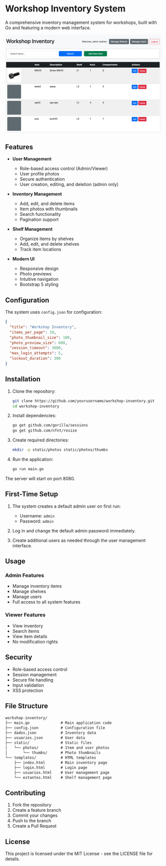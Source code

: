 # Workshop Inventory System

A comprehensive inventory management system for workshops, built with Go and featuring a modern web interface.

![Screenshot of the Workshop Inventory System](system.png)

## Features

- **User Management**
  - Role-based access control (Admin/Viewer)
  - User profile photos
  - Secure authentication
  - User creation, editing, and deletion (admin only)

- **Inventory Management**
  - Add, edit, and delete items
  - Item photos with thumbnails
  - Search functionality
  - Pagination support

- **Shelf Management**
  - Organize items by shelves
  - Add, edit, and delete shelves
  - Track item locations

- **Modern UI**
  - Responsive design
  - Photo previews
  - Intuitive navigation
  - Bootstrap 5 styling

## Configuration

The system uses `config.json` for configuration:

```json
{
  "title": "Workshop Inventory",
  "items_per_page": 10,
  "photo_thumbnail_size": 100,
  "photo_preview_size": 600,
  "session_timeout": 3600,
  "max_login_attempts": 5,
  "lockout_duration": 300
}
```

## Installation

1. Clone the repository:
   ```bash
   git clone https://github.com/yourusername/workshop-inventory.git
   cd workshop-inventory
   ```

2. Install dependencies:
   ```bash
   go get github.com/gorilla/sessions
   go get github.com/nfnt/resize
   ```

3. Create required directories:
   ```bash
   mkdir -p static/photos static/photos/thumbs
   ```

4. Run the application:
   ```bash
   go run main.go
   ```

The server will start on port 8080.

## First-Time Setup

1. The system creates a default admin user on first run:
   - Username: `admin`
   - Password: `admin`

2. Log in and change the default admin password immediately.

3. Create additional users as needed through the user management interface.

## Usage

### Admin Features
- Manage inventory items
- Manage shelves
- Manage users
- Full access to all system features

### Viewer Features
- View inventory
- Search items
- View item details
- No modification rights

## Security

- Role-based access control
- Session management
- Secure file handling
- Input validation
- XSS protection

## File Structure

```
workshop-inventory/
├── main.go              # Main application code
├── config.json          # Configuration file
├── dados.json           # Inventory data
├── usuarios.json        # User data
├── static/              # Static files
│   └── photos/          # Item and user photos
│       └── thumbs/      # Photo thumbnails
└── templates/           # HTML templates
    ├── index.html       # Main inventory page
    ├── login.html       # Login page
    ├── usuarios.html    # User management page
    └── estantes.html    # Shelf management page
```

## Contributing

1. Fork the repository
2. Create a feature branch
3. Commit your changes
4. Push to the branch
5. Create a Pull Request

## License

This project is licensed under the MIT License - see the LICENSE file for details. 

